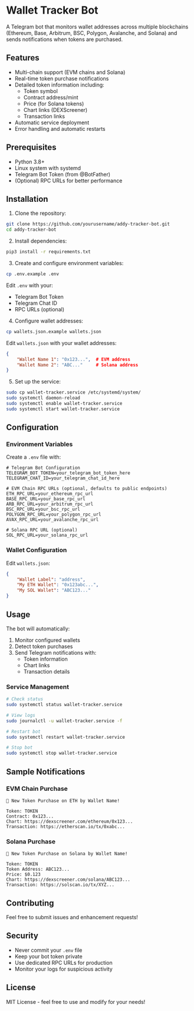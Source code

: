 # Wallet Tracker Bot

A Telegram bot that monitors wallet addresses across multiple blockchains (Ethereum, Base, Arbitrum, BSC, Polygon, Avalanche, and Solana) and sends notifications when tokens are purchased.

## Features

- Multi-chain support (EVM chains and Solana)
- Real-time token purchase notifications
- Detailed token information including:
  - Token symbol
  - Contract address/mint
  - Price (for Solana tokens)
  - Chart links (DEXScreener)
  - Transaction links
- Automatic service deployment
- Error handling and automatic restarts

## Prerequisites

- Python 3.8+
- Linux system with systemd
- Telegram Bot Token (from @BotFather)
- (Optional) RPC URLs for better performance

## Installation

1. Clone the repository:
```bash
git clone https://github.com/yourusername/addy-tracker-bot.git
cd addy-tracker-bot
```

2. Install dependencies:
```bash
pip3 install -r requirements.txt
```

3. Create and configure environment variables:
```bash
cp .env.example .env
```
Edit `.env` with your:
- Telegram Bot Token
- Telegram Chat ID
- RPC URLs (optional)

4. Configure wallet addresses:
```bash
cp wallets.json.example wallets.json
```
Edit `wallets.json` with your wallet addresses:
```json
{
    "Wallet Name 1": "0x123...",  # EVM address
    "Wallet Name 2": "ABC..."     # Solana address
}
```

5. Set up the service:
```bash
sudo cp wallet-tracker.service /etc/systemd/system/
sudo systemctl daemon-reload
sudo systemctl enable wallet-tracker.service
sudo systemctl start wallet-tracker.service
```

## Configuration

### Environment Variables

Create a `.env` file with:
```env
# Telegram Bot Configuration
TELEGRAM_BOT_TOKEN=your_telegram_bot_token_here
TELEGRAM_CHAT_ID=your_telegram_chat_id_here

# EVM Chain RPC URLs (optional, defaults to public endpoints)
ETH_RPC_URL=your_ethereum_rpc_url
BASE_RPC_URL=your_base_rpc_url
ARB_RPC_URL=your_arbitrum_rpc_url
BSC_RPC_URL=your_bsc_rpc_url
POLYGON_RPC_URL=your_polygon_rpc_url
AVAX_RPC_URL=your_avalanche_rpc_url

# Solana RPC URL (optional)
SOL_RPC_URL=your_solana_rpc_url
```

### Wallet Configuration

Edit `wallets.json`:
```json
{
    "Wallet Label": "address",
    "My ETH Wallet": "0x123abc...",
    "My SOL Wallet": "ABC123..."
}
```

## Usage

The bot will automatically:
1. Monitor configured wallets
2. Detect token purchases
3. Send Telegram notifications with:
   - Token information
   - Chart links
   - Transaction details

### Service Management

```bash
# Check status
sudo systemctl status wallet-tracker.service

# View logs
sudo journalctl -u wallet-tracker.service -f

# Restart bot
sudo systemctl restart wallet-tracker.service

# Stop bot
sudo systemctl stop wallet-tracker.service
```

## Sample Notifications

### EVM Chain Purchase
```
🚨 New Token Purchase on ETH by Wallet Name!

Token: TOKEN
Contract: 0x123...
Chart: https://dexscreener.com/ethereum/0x123...
Transaction: https://etherscan.io/tx/0xabc...
```

### Solana Purchase
```
🚨 New Token Purchase on Solana by Wallet Name!

Token: TOKEN
Token Address: ABC123...
Price: $0.123
Chart: https://dexscreener.com/solana/ABC123...
Transaction: https://solscan.io/tx/XYZ...
```

## Contributing

Feel free to submit issues and enhancement requests!

## Security

- Never commit your `.env` file
- Keep your bot token private
- Use dedicated RPC URLs for production
- Monitor your logs for suspicious activity

## License

MIT License - feel free to use and modify for your needs!

